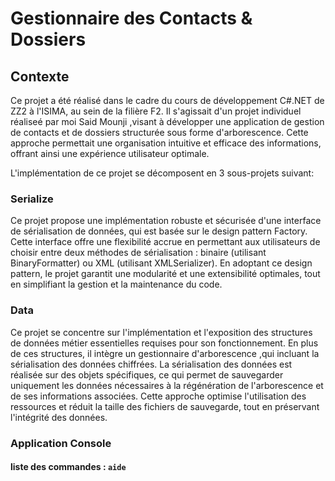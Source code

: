 # Gestionnaire des Contacts & Dossiers

## Contexte

Ce projet a été réalisé dans le cadre du cours de développement C#.NET de ZZ2 à l'ISIMA, au sein de la filière F2. Il s'agissait d'un projet individuel réaliseé par moi Said Mounji ,visant à développer une application de gestion de contacts et de dossiers structurée sous forme d'arborescence. Cette approche permettait une organisation intuitive et efficace des informations, offrant ainsi une expérience utilisateur optimale.

L'implémentation de ce projet se décomposent en 3 sous-projets suivant:

### Serialize

Ce projet propose une implémentation robuste et sécurisée d'une interface de sérialisation de données, qui est basée sur le design pattern Factory. Cette interface offre une flexibilité accrue en permettant aux utilisateurs de choisir entre deux méthodes de sérialisation : binaire (utilisant BinaryFormatter) ou XML (utilisant XMLSerializer). En adoptant ce design pattern, le projet garantit une modularité et une extensibilité optimales, tout en simplifiant la gestion et la maintenance du code.

### Data

Ce projet se concentre sur l'implémentation et l'exposition des structures de données métier essentielles requises pour son fonctionnement. En plus de ces structures, il intègre un gestionnaire d'arborescence ,qui incluant la sérialisation des données chiffrées. La sérialisation des données est réalisée sur des objets spécifiques, ce qui permet de sauvegarder uniquement les données nécessaires à la régénération de l'arborescence et de ses informations associées. Cette approche optimise l'utilisation des ressources et réduit la taille des fichiers de sauvegarde, tout en préservant l'intégrité des données.

### Application Console

#### liste des commandes : `aide`

